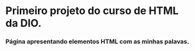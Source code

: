 # Primeiro projeto do curso de HTML da DIO.

### Página apresentando elementos HTML com as minhas palavas.
